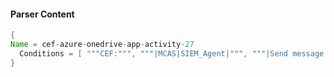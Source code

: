 #### Parser Content
```Java
{
Name = cef-azure-onedrive-app-activity-27
  Conditions = [ """CEF:""", """|MCAS|SIEM_Agent|""", """|Send message using Send As permissions (impersonated)|""" ]
}
```